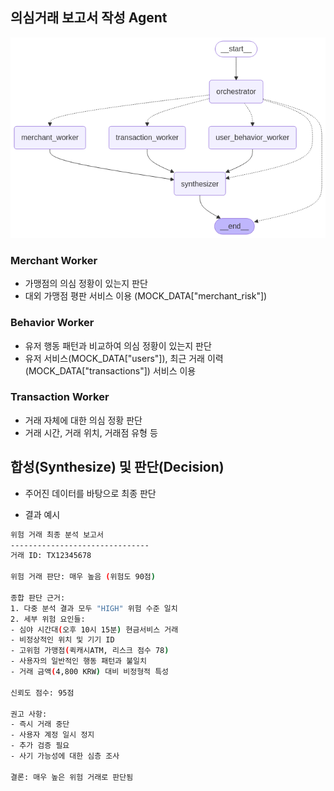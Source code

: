 ## 의심거래 보고서 작성 Agent
![workflow](./graph.png)

### Merchant Worker
- 가맹점의 의심 정황이 있는지 판단
- 대외 가맹점 평판 서비스 이용 (MOCK_DATA["merchant_risk"])

### Behavior Worker
- 유저 행동 패턴과 비교하여 의심 정황이 있는지 판단
- 유저 서비스(MOCK_DATA["users"]), 최근 거래 이력(MOCK_DATA["transactions"]) 서비스 이용

### Transaction Worker
- 거래 자체에 대한 의심 정황 판단
- 거래 시간, 거래 위치, 거래점 유형 등

## 합성(Synthesize) 및 판단(Decision)
- 주어진 데이터를 바탕으로 최종 판단

- 결과 예시
```bash
위험 거래 최종 분석 보고서
-------------------------------
거래 ID: TX12345678

위험 거래 판단: 매우 높음 (위험도 90점)

종합 판단 근거:
1. 다중 분석 결과 모두 "HIGH" 위험 수준 일치
2. 세부 위험 요인들:
- 심야 시간대(오후 10시 15분) 현금서비스 거래
- 비정상적인 위치 및 기기 ID
- 고위험 가맹점(퀵캐시ATM, 리스크 점수 78)
- 사용자의 일반적인 행동 패턴과 불일치
- 거래 금액(4,800 KRW) 대비 비정형적 특성

신뢰도 점수: 95점

권고 사항:
- 즉시 거래 중단
- 사용자 계정 일시 정지
- 추가 검증 필요
- 사기 가능성에 대한 심층 조사

결론: 매우 높은 위험 거래로 판단됨
```